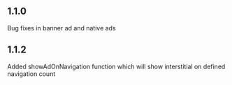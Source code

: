 ## 1.1.0
Bug fixes in banner ad and native ads

## 1.1.2
Added showAdOnNavigation function which will show interstitial on defined navigation count